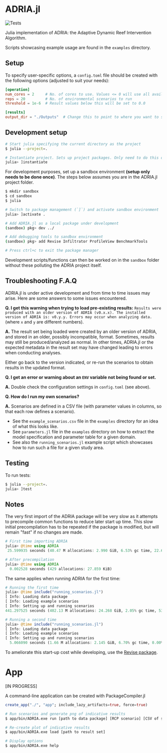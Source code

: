 # ADRIA.jl
![Tests](https://github.com/open-AIMS/ADRIA.jl/actions/workflows/ci.yml/badge.svg?branch=main)

Julia implementation of ADRIA: the Adaptive Dynamic Reef Intervention Algorithm.

Scripts showcasing example usage are found in the `examples` directory.


## Setup

To specify user-specific options, a `config.toml` file should be created with the following options (adjusted to suit your needs):

```toml
[operation]
num_cores = 2     # No. of cores to use. Values <= 0 will use all available cores.
reps = 20         # No. of environmental scenarios to run
threshold = 1e-6  # Result values below this will be set to 0.0

[results]
output_dir = "./Outputs"  # Change this to point to where you want to store results
```

## Development setup

```bash
# Start julia specifying the current directory as the project
$ julia --project=.

# Instantiate project. Sets up project packages. Only need to do this once.
julia> ]instantiate
```

For development purposes, set up a sandbox environment **(setup only needs to be done once)**.
The steps below assumes you are in the ADRIA.jl project folder.

```bash
$ mkdir sandbox
$ cd sandbox
$ julia

# Switch to package management (`]`) and activate sandbox environment
julia> ]activate .

# Add ADRIA.jl as a local package under development
(sandbox) pkg> dev ../

# Add debugging tools to sandbox environment
(sandbox) pkg> add Revise Infiltrator ProfileView BenchmarkTools

# Press ctrl+c to exit the package manager
```

Development scripts/functions can then be worked on in the `sandbox` folder without these polluting the ADRIA project itself.


## Troubleshooting F.A.Q

ADRIA.jl is under active development and from time to time issues may arise.
Here are some answers to some issues encountered.

**Q. I get this warning when trying to load pre-existing results:**
  `Results were produced with an older version of ADRIA (v0.x.x). The installed version of ADRIA is: v0.y.y. Errors may occur when analyzing data.` 
  (where `x` and `y` are different numbers).

**A.** The result set being loaded were created by an older version of ADRIA, and stored in an older, possibly incompatible, format.
  Sometimes, results may still be produced/analyzed as normal. In other times, ADRIA.jl or the expected metadata in the result set may have changed
  leading to errors when conducting analyses.

  Either go back to the version indicated, or re-run the scenarios to obtain results in the updated format.

**Q. I get an error or warning about an `ENV` variable not being found or set.**

**A.** Double check the configuration settings in `config.toml` (see above).

**Q. How do I run my own scenarios?**

**A.** Scenarios are defined in a CSV file (with parameter values in columns, so that each row defines a scenario).

  - See the `example_scenarios.csv` file in the `examples` directory for an idea of what this looks like.
  - See `parameters.jl` file in the `examples` directory on how to extract the model specification and parameter table for a given domain.
  - See also the `running_scenarios.jl` example script which showcases how to run such a file for a given study area.


## Testing

To run tests:

```bash
$ julia --project=.
julia> ]test 
```


## Notes

The very first import of the ADRIA package will be very slow as it attempts to precompile common functions to reduce later start up time.
This slow initial precompilation has to be repeated if the package is modified, but will remain "fast" if no changes are made.

```julia
# First time importing ADRIA
julia> @time using ADRIA
 25.599935 seconds (40.47 M allocations: 2.990 GiB, 6.53% gc time, 22.64% compilation time)

# After precompilation
julia> @time using ADRIA
  0.002528 seconds (429 allocations: 27.859 KiB)
```

The same applies when running ADRIA for the first time:

```julia
# Running the first time
julia> @time include("running_scenarios.jl")
[ Info: Loading data package
[ Info: Loading example scenarios
[ Info: Setting up and running scenarios
441.297525 seconds (402.13 M allocations: 24.268 GiB, 2.05% gc time, 53.47% compilation time)

# Running a second time
julia> @time include("running_scenarios.jl")
[ Info: Loading data package
[ Info: Loading example scenarios
[ Info: Setting up and running scenarios
  5.066090 seconds (1.66 M allocations: 2.145 GiB, 6.70% gc time, 0.00% compilation time)
```

To ameliorate this start-up cost while developing, use the [Revise package](https://github.com/timholy/Revise.jl).

# App

[IN PROGRESS]

A command-line application can be created with PackageCompiler.jl

```julia
create_app("./", "app"; include_lazy_artifacts=true, force=true)
```

```bash
# Run scenarios and generate png of indicative results
$ app/bin/ADRIA.exe run [path to data package] [RCP scenario] [CSV of scenarios to run]

# Re-create plot of indicative results
$ app/bin/ADRIA.exe load [path to result set]

# Display options
$ app/bin/ADRIA.exe help
```
